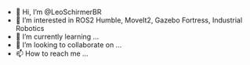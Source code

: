 - 👋 Hi, I’m @LeoSchirmerBR
- 👀 I’m interested in ROS2 Humble, MoveIt2, Gazebo Fortress, Industrial Robotics
- 🌱 I’m currently learning ...
- 💞️ I’m looking to collaborate on ...
- 📫 How to reach me ...

<!---
LeoSchirmerBR/LeoSchirmerBR is a ✨ special ✨ repository because its `README.md` (this file) appears on your GitHub profile.
You can click the Preview link to take a look at your changes.
--->

